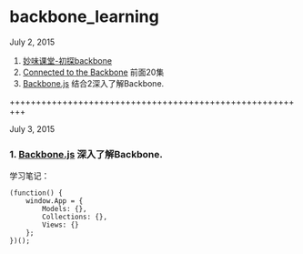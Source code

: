 # backbone_learning


July 2, 2015

1. [妙味课堂-初探backbone](http://v.youku.com/v_show/id_XNTk2Mzk3Nzg0.html)
2. [Connected to the Backbone](http://www.tudou.com/listplay/O8xzOuQU9So/nfh_Me-1mZM.html) 前面20集
3. [Backbone.js](http://backbonejs.org/) 结合2深入了解Backbone.


+++++++++++++++++++++++++++++++++++++++++++++++++++++++++

July 3, 2015

### 1. [Backbone.js](http://backbonejs.org/) 深入了解Backbone.

学习笔记：

	(function() {
		window.App = {
			Models: {},
			Collections: {},
			Views: {}
		};	
	})();

